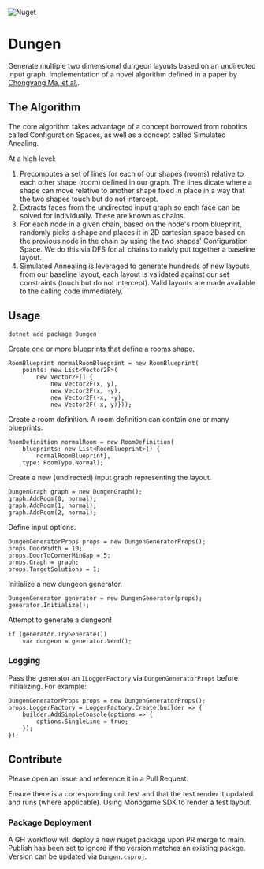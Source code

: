 
![Nuget](https://img.shields.io/nuget/v/Dungen)

# Dungen

Generate multiple two dimensional dungeon layouts based on an undirected input graph. Implementation of a novel algorithm defined in a paper by [Chongyang Ma, et al.](http://chongyangma.com/publications/gl/index.html "Game Level Layout from Design Specification"). 

## The Algorithm

The core algorithm takes advantage of a concept borrowed from robotics called Configuration Spaces, as well as a concept called Simulated Anealing.

At a high level:
 
1. Precomputes a set of lines for each of our shapes 
(rooms) relative to each other shape (room) defined in our graph. The lines dicate where a shape can move relative to another shape fixed in place in a way that the two shapes touch but do not intercept. 
2. Extracts faces from the undirected input graph so each face can be solved for individually. These are known as chains.
3. For each node in a given chain, based on the node's room blueprint, randomly picks a shape and places it in 2D cartesian space based on the previous node in the chain by using the two shapes' Configuration Space. We do this via DFS for all chains to naivly put together a baseline layout.
4. Simulated Annealing is leveraged to generate hundreds of new layouts from our baseline layout, each layout is validated against our set constraints (touch but do not intercept). Valid layouts are made available to the calling code immediately.

## Usage

```dotnet add package Dungen```

Create one or more blueprints that define a rooms shape.
```
RoomBlueprint normalRoomBlueprint = new RoomBlueprint(
    points: new List<Vector2F>(
        new Vector2F[] {
            new Vector2F(x, y), 
            new Vector2F(x, -y),
            new Vector2F(-x, -y),
            new Vector2F(-x, y)}));
```

Create a room definition. A room definition can contain one or many blueprints.
```
RoomDefinition normalRoom = new RoomDefinition( 
    blueprints: new List<RoomBlueprint>() {
        normalRoomBlueprint},
    type: RoomType.Normal);
```

Create a new (undirected) input graph representing the layout.
```
DungenGraph graph = new DungenGraph();
graph.AddRoom(0, normal);
graph.AddRoom(1, normal);
graph.AddRoom(2, normal);
```

Define input options.
```
DungenGeneratorProps props = new DungenGeneratorProps();
props.DoorWidth = 10;
props.DoorToCornerMinGap = 5;
props.Graph = graph;
props.TargetSolutions = 1;
```

Initialize a new dungeon generator.
```
DungenGenerator generator = new DungenGenerator(props);
generator.Initialize(); 
```

Attempt to generate a dungeon!
```
if (generator.TryGenerate())
    var dungeon = generator.Vend();
```

### Logging

Pass the generator an ```ILoggerFactory``` via ```DungenGeneratorProps``` before initializing. For example:

```
DungenGeneratorProps props = new DungenGeneratorProps();
props.LoggerFactory = LoggerFactory.Create(builder => {
    builder.AddSimpleConsole(options => {
        options.SingleLine = true;
    });
});
```

## Contribute

Please open an issue and reference it in a Pull Request. 

Ensure there is a corresponding unit test and that the test render it updated and runs (where applicable). Using Monogame SDK to render a test layout.

### Package Deployment

A GH workflow will deploy a new nuget package upon PR merge to main. Publish has been set to ignore if the version matches an existing packge. Version can be updated via ```Dungen.csproj```.